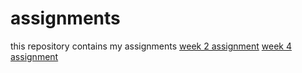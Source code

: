 # assignments
this repository contains my assignments
[week 2 assignment](https://github.com/jornoveger/assignments/blob/master/Assignment_week_2.ipynb)
[week 4 assignment](https://github.com/jornoveger/assignments/blob/master/Assignment_week_4.ipynb)
